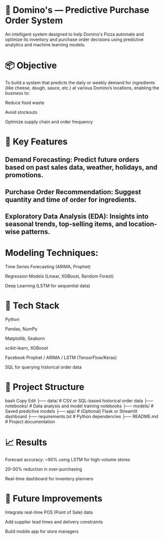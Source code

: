 # 🍕 Domino's — Predictive Purchase Order System
An intelligent system designed to help Domino's Pizza automate and optimize its inventory and purchase order decisions using predictive analytics and machine learning models.

# 📦 Objective
To build a system that predicts the daily or weekly demand for ingredients (like cheese, dough, sauce, etc.) at various Domino’s locations, enabling the business to:

Reduce food waste

Avoid stockouts

Optimize supply chain and order frequency

# 🧠 Key Features
## Demand Forecasting: Predict future orders based on past sales data, weather, holidays, and promotions.

## Purchase Order Recommendation: Suggest quantity and time of order for ingredients.

## Exploratory Data Analysis (EDA): Insights into seasonal trends, top-selling items, and location-wise patterns.

# Modeling Techniques:

Time Series Forecasting (ARIMA, Prophet)

Regression Models (Linear, XGBoost, Random Forest)

Deep Learning (LSTM for sequential data)

# 🧰 Tech Stack
Python

Pandas, NumPy

Matplotlib, Seaborn

scikit-learn, XGBoost

Facebook Prophet / ARIMA / LSTM (TensorFlow/Keras)

SQL for querying historical order data

# 📁 Project Structure
bash
Copy
Edit
├── data/                      # CSV or SQL-based historical order data
├── notebooks/                 # Data analysis and model training notebooks
├── models/                    # Saved predictive models
├── app/                       # (Optional) Flask or Streamlit dashboard
├── requirements.txt           # Python dependencies
├── README.md                  # Project documentation

# 📈 Results
Forecast accuracy: ~90% using LSTM for high-volume stores

20–30% reduction in over-purchasing

Real-time dashboard for inventory planners

# 🚀 Future Improvements
Integrate real-time POS (Point of Sale) data

Add supplier lead times and delivery constraints

Build mobile app for store managers


